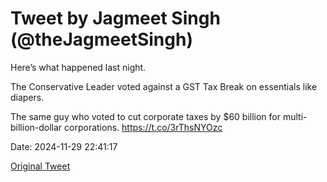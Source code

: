 # Tweet by Jagmeet Singh (@theJagmeetSingh)

Here’s what happened last night.

The Conservative Leader voted against a GST Tax Break on essentials like diapers.

The same guy who voted to cut corporate taxes by $60 billion for multi-billion-dollar corporations. https://t.co/3rThsNYOzc

Date: 2024-11-29 22:41:17

[Original Tweet](https://x.com/theJagmeetSingh/status/1862627921761796369)
